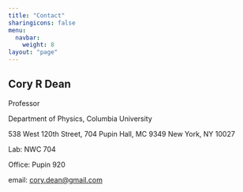 ```yaml
---
title: "Contact"
sharingicons: false
menu:
  navbar:
    weight: 8
layout: "page"
---
```


## Cory R Dean

Professor

Department of Physics, Columbia University

538 West 120th Street,
704 Pupin Hall, MC 9349
New York, NY 10027

Lab: NWC 704

Office: Pupin 920

email: cory.dean@gmail.com

